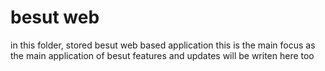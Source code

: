 # besut web
in this folder, stored besut web based application
this is the main focus as the main application of besut
features and updates will be writen here too